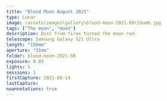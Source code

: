 ```yaml
---
title: "Blood Moon August 2021"
type: Lunar
image: \assets\images\gallery\blood-moon-2021-08\thumb.jpg
tags: ["The moon", "moon"]
description: Dust from fires turned the moon red.
telescope: Samsung Galaxy S21 Ultra 
length: "150mm"
aperture: "31mm"
folder: blood-moon-2021-08
exposure: 0.03  
lights: 5
sessions: 1
firstCapture: 2021-08-14
lastCapture:
noannotations: true
---
```

